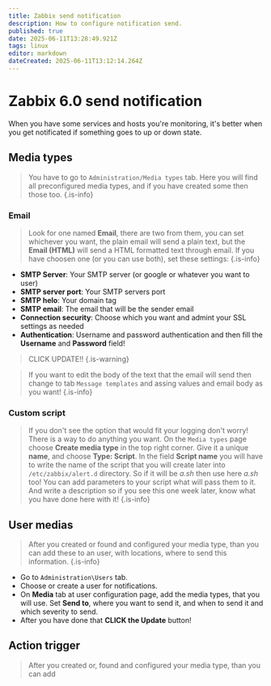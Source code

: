 ```yaml
---
title: Zabbix send notification
description: How to configure notification send.
published: true
date: 2025-06-11T13:28:49.921Z
tags: linux
editor: markdown
dateCreated: 2025-06-11T13:12:14.264Z
---
```


# Zabbix 6.0 send notification

When you have some services and hosts you're monitoring, it's better when you get notificated if something goes to up or down state.

## Media types

> You have to go to `Administration/Media types` tab. Here you will find all preconfigured media types, and if you have created some then those too.
{.is-info}

### Email
> Look for one named **Email**, there are two from them, you can set whichever you want, the plain email will send a plain text, but the **Email (HTML)** will send a HTML formatted text through email. If you have choosen one (or you can use both), set these settings:
{.is-info}

- **SMTP Server**: Your SMTP server (or google or whatever you want to user)
- **SMTP server port**: Your SMTP servers port
- **SMTP helo**: Your domain tag
- **SMTP email**: The email that will be the sender email
- **Connection security**: Choose which you want and admint your SSL settings as needed
- **Authentication**: Username and password authentication and then fill the **Username** and **Password** field!

> CLICK UPDATE!!
{.is-warning}

> If you want to edit the body of the text that the email will send then change to tab `Message templates` and assing values and email body as you want!
{.is-info}


### Custom script

> If you don't see the option that would fit your logging don't worry! There is a way to do anything you want. On the `Media types` page choose **Create media type** in the top right corner. Give it a unique **name**, and choose **Type: Script**. In the field  **Script name** you will have to write the name of the script that you will create later into `/etc/zabbix/alert.d` directory. So if it will be *a.sh* then use here *a.sh* too!
You can add parameters to your script what will pass them to it. And write a description so if you see this one week later, know what you have done here with it!
{.is-info}


## User medias

> After you created or found and configured your media type, than you can add these to an user, with locations, where to send this information.
{.is-info}

- Go to `Administration\Users` tab.
- Choose or create a user for notifications.
- On **Media** tab at user configuration page, add the media types, that you will use. Set **Send to**, where you want to send it, and when to send it and which severity to send.
- After you have done that **CLICK the Update** button!

## Action trigger

> After you created or, found and configured your media type, than you can add 